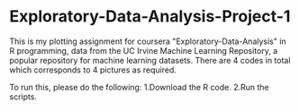 # Exploratory-Data-Analysis-Project-1
This is my plotting assignment for coursera "Exploratory-Data-Analysis" in R programming, data from the UC Irvine Machine Learning Repository, a popular repository for machine learning datasets. There are 4 codes in total which corresponds to 4 pictures as required.

To run this, please do the following:
1.Download the R code.
2.Run the scripts.

